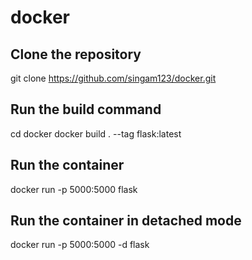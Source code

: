# docker

## Clone the repository 
git clone https://github.com/singam123/docker.git

## Run the build command 
cd docker
docker build . --tag flask:latest

## Run the container
docker run -p 5000:5000 flask

## Run the container in detached mode
docker run -p 5000:5000 -d flask
